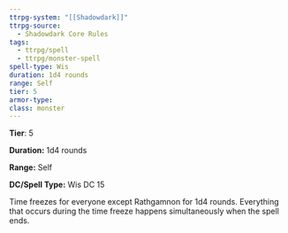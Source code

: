 ```yaml
---
ttrpg-system: "[[Shadowdark]]"
ttrpg-source:
  - Shadowdark Core Rules
tags:
  - ttrpg/spell
  - ttrpg/monster-spell
spell-type: Wis
duration: 1d4 rounds
range: Self
tier: 5
armor-type: 
class: monster
---
```

**Tier**: 5

**Duration:** 1d4 rounds

**Range:** Self

**DC/Spell Type:** Wis DC 15

Time freezes for everyone except Rathgamnon for 1d4 rounds. Everything that occurs during the time freeze happens simultaneously when the spell ends.
